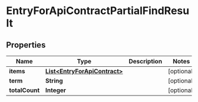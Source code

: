 

# EntryForApiContractPartialFindResult


## Properties

Name | Type | Description | Notes
------------ | ------------- | ------------- | -------------
**items** | [**List&lt;EntryForApiContract&gt;**](EntryForApiContract.md) |  |  [optional]
**term** | **String** |  |  [optional]
**totalCount** | **Integer** |  |  [optional]



